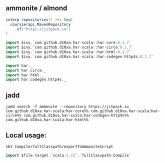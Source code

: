 ## ammonite / almond

```scala
interp.repositories() ++= Seq(
  coursierapi.MavenRepository
    .of("https://jitpack.io")
)
```

```scala
import $ivy.`com.github.d10xa.har-scala::har-core:0.1.7`
import $ivy.`com.github.d10xa.har-scala::har-circe:0.1.7`
import $ivy.`com.github.d10xa.har-scala::har-html:0.1.7`
import $ivy.`com.github.d10xa.har-scala::har-codegen-http4s:0.1.7`
```

```scala
import har._
import har.circe._
import har.html._
import har.codegen.http4s._
```

## jadd

```
jadd search -f ammonite --repository https://jitpack.io com.github.d10xa.har-scala:har-core%% com.github.d10xa.har-scala:har-circe%% com.github.d10xa.har-scala:har-codegen-http4s%% com.github.d10xa.har-scala:har-html%%
```

## Local usage:

`sbt Compile/fullClasspath/exportToAmmoniteScript`

```scala
import $file.target.`scala-2.13`.`fullClasspath-Compile`
```
